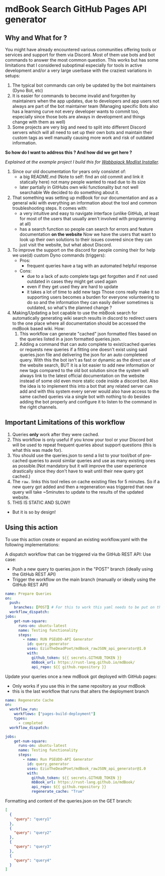 # mdBook Search GitHub Pages API generator

## Why and What for ?

You might have already encountered various communities offering tools or services and support for them via Discord. Most of them use bots and bot commands to answer the most common question. This works but has some limitations that I considered suboptimal especially for tools in active development and/or a very large userbase with the craziest variations in setups:

1. The typical bot commands can only be updated by the bot maintainers (Dyno Bot, etc)
2. It is easier for commands to become invalid and forgotten by maintainers when the app updates, due to developers and app users not always are part of the bot maintainer team (Managing specific Bots also has a learning curve not every developer wants to commit too, especially since those bots are always in development and things change with them as well)
3. Some projects are very big and need to split into different Discord servers which will all need to set up their own bots and maintain their custom tags as well manually causing more work and risk of outdated information.

**So how do I want to address this ? And how did we get here ?**

*Explained at the example project I build this for [Wabbajack Modlist Installer](https://wiki.wabbajack.org).*

1. Since our old documentation for years only consistet of: 
   - a big README.md (Note to self: find an old commit and link it statically here) not many people wanted to read due to its size
   - later partially in GitHubs own wiki functionality but not well searchable
   We decided to do something about it.
2. That something was setting up mdBook for our documentation and as a general wiki with everything an information about the tool and common troubleshooting steps. It comes with:
   - a very intuitive and easy to navigate interface (unlike GitHub, at least for most of the users that usually aren't involved with programming at all)
   - has a search function so people can search for errors and feature documentation **on the website**
   Now we have the users that want to look up their own solutions to their issues covered since they can just visit the website, but what about Discord.
3. To improve the support on the discord for people coming their for help we use(d) custom Dyno commands (triggers):
   - Pros:
     - frequent queries have a tag with an automated helpful response
   - Cons:
     - due to a lack of auto complete tags get forgotten and if not used outdated in cases they might get used again
     - even if they get used they are hard to update
     - it takes a lot of time to add new tags
     Those cons really make it so supporting users becomes a burden for everyone volunteering to do so and the information they can easily deliver sometimes is outdated, so what's the planned change ?
4. Making/Updating a bot capable to use the mbBook search for automatically generating wiki search results in discord to redirect users to the one place where all documentation should be accessed the mdBook based wiki. How:
   1. This workflow can generate "cached" json formatted files based on the queries listed in a json formatted queries.json.
   2. Adding a command that can auto complete to exist/cached queries or requests new queries if a fitting one doesn't exist using said queries.json file and delivering the json for an auto completeed query.
   With this the bot isn't as fast or dynamic as the direct use of the website search, BUT it is a lot easier to add new information or new tags compared to the old bot solution since the system will always link to the latest official documentation on the website instead of some old even more static code inside a discord bot. Also the idea is to implement this into a bot that any related server can add and with this system every server would also have access to the same cached queries via a single bot with nothing to do besides adding the bot properly and configure it to listen to the command in the right channels.

## Important Limitations of this workflow

1. Queries **only** work after they were cached.
2. This workflow is only useful if you know your tool or your Discord bot will be used to repeat frequent queries  about support questions (this is what this was made for).
3. You should use the queries.json to send a list to your tool/bot of pre-cached queries to avoid similar queries and use as many existing ones as possible.(Not mandatory but it will improve the user experience drastically since they don't have to wait until their new query got cached.)
4. The `raw.` links this tool relies on cache existing files for 5 minutes. So if a new query got added and then a regeneration was triggered that new query will take ~5minutes to update to the results of the updated website.
5. THIS IS STATIC AND SLOW!!
  - But it is so by design!

## Using this action

To use this action create or expand an existing workflow.yaml with the following implementations:

A dispatch workflow that can be triggered via the GitHub REST API:
Use case:

  - Push a new query to queries.json in the "POST" branch (ideally using the GitHub REST API)
  - Trigger the workflow on the main branch (manually or ideally using the GitHub REST API)

```yaml
name: Prepare Queries
on:
  push: 
    branches: [POST] # For this to work this yaml needs to be put on the POST branch
  workflow_dispatch:
jobs:
    get-num-square:
      runs-on: ubuntu-latest
      name: Testing functionality
      steps:
        - name: RUN PSEUDO-API Generator
          id: query_generator
          uses: EzioTheDeadPoet/mdBook_rawJSON_api_generator@1.0
          with:
            github_token: ${{ secrets.GITHUB_TOKEN }}
            mbBook_url: https://rust-lang.github.io/mdBook/
            api_repo: ${{ github.repository }}

```

Update your queries once a new mdBook got deployed with GitHub pages:

  - Only works if you use this in the same repository as your mdBook
  - this is the last workflow that runs that alters the deployment branch

```yaml
name: Regenerate Cache
on:
  workflow_run:
    workflows: ["pages-build-deployment"] 
    types:
      - completed
  workflow_dispatch:

jobs:
    get-num-square:
      runs-on: ubuntu-latest
      name: Testing functionality
      steps:
        - name: Run PSEUDO-API Generator
          id: query_generator
          uses: EzioTheDeadPoet/mdBook_rawJSON_api_generator@1.0
          with:
            github_token: ${{ secrets.GITHUB_TOKEN }}
            mbBook_url: https://rust-lang.github.io/mdBook/
            api_repo: ${{ github.repository }}
            regenerate_cache: "True"
```

Formatting and content of the queries.json on the GET branch:
```json
[
  {
    "query": "query1"
  },
  {
    "query": "query2"
  },
  {
    "query": "query3"
  },
  {
    "query": "query4"
  }
]
```
